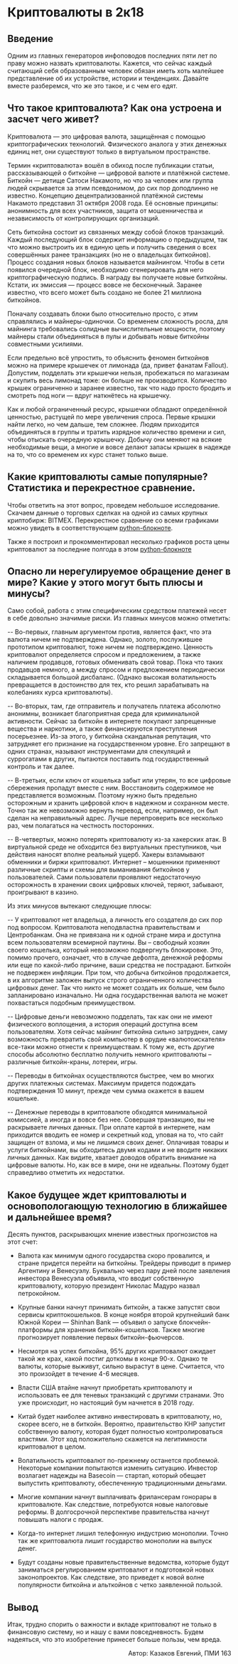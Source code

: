 Криптовалюты в 2к18
=====================================


Введение
------------

Одним из главных генераторов инфоповодов последних пяти лет по праву можно назвать криптовалюты. Кажется, что сейчас каждый считающий себя образованным человек обязан иметь хоть малейшее представление об их устройстве, истории и тенденциях. Давайте вместе разберемся, что же это такое, и с чем его едят.


Что такое криптовалюта? Как она устроена и засчет чего живет?
------------

Криптовалюта — это цифровая валюта, защищённая с помощью криптографических технологий. Физического аналога у этих денежных единиц нет, они существуют только в виртуальном пространстве.

Термин «криптовалюта» вошёл в обиход после публикации статьи, рассказывающей о биткойне — цифровой валюте и платёжной системе. Биткойн — детище Сатоси Накамото, но что за человек или группа людей скрывается за этим псевдонимом, до сих пор доподлинно не известно. Концепцию децентрализованной платёжной системы Накамото представил 31 октября 2008 года. Её основные принципы: анонимность для всех участников, защита от мошенничества и независимость от контролирующих организаций.

Сеть биткойна состоит из связанных между собой блоков транзакций. Каждый последующий блок содержит информацию о предыдущем, так что можно выстроить их в единую цепь и получить сведения о всех совершённых ранее транзакциях (но не о владельцах биткойнов). Процесс создания новых блоков называется майнингом. Чтобы в сети появился очередной блок, необходимо сгенерировать для него криптографическую подпись. В награду вы получаете новые биткойны. Кстати, их эмиссия — процесс вовсе не бесконечный. Заранее известно, что всего может быть создано не более 21 миллиона биткойнов.

Поначалу создавать блоки было относительно просто, с этим справлялись и майнеры-одиночки. Со временем сложность росла, для майнинга требовались солидные вычислительные мощности, поэтому майнеры стали объединяться в пулы и добывать новые биткойны совместными усилиями.

Если предельно всё упростить, то объяснить феномен биткойнов можно на примере крышечек от лимонада (да, привет фанатам Fallout). Допустим, подделать эти крышечки нельзя, пробежаться по магазинам и скупить весь лимонад тоже: он больше не производится. Количество крышек ограниченно и заранее известно, так что надо просто бродить и смотреть под ноги — вдруг наткнётесь на крышечку.

Как и любой ограниченный ресурс, крышечки обладают определённой ценностью, растущей по мере увеличения спроса. Первые крышки найти легко, но чем дальше, тем сложнее. Людям приходится объединяться в группы и тратить изрядное количество времени и сил, чтобы отыскать очередную крышечку. Добычу они меняют на всякие необходимые вещи, а многие и вовсе делают запасы крышек в надежде на то, что со временем их курс станет только выше.


Какие криптовалюты самые популярные? Статистика и перекрестное сравнение.
------------

Чтобы ответить на этот вопрос, проведем небольшое исследование. Скачаем данные о торговых сделках на одной из самых крупных криптобирж: BITMEX. 
Перекрестное сравнение со всеми графиками можно увидеть в соответствующем [python-блокноте](../master/python_sheets/cross_securities_statistics/cross_securities_statistics.ipynb).

Также я построил и прокомментировал несколько графиков роста цены криптовалют за последние полгода в этом [python-блокноте](../master/python_sheets/simple_securities_visualization/simple_securities_visualization.ipynb)


Опасно ли нерегулируемое обращение денег в мире? Какие у этого могут быть плюсы и минусы?
------------

Само собой, работа с этим специфическим средством платежей несет в себе довольно значимые риски. Из главных минусов можно отметить:

-- Во-первых, главным аргументом против, является факт, что эта валюта ничем не подтверждена. Однако, золото, послужившее прототипом криптовалют, тоже ничем не подтверждено.
Ценность криптовалют определяется спросом и предложением, а также наличием продавцов, готовых обменивать свой товар. Пока что таких продавцов немного, а между спросом и предложением периодически складывается большой дисбаланс.
(Однако высокая волатильность превращается в достоинство для тех, кто решил зарабатывать на колебаниях курса криптовалюты).

-- Во-вторых, там, где отправитель и получатель платежа абсолютно анонимны, возникает благоприятная среда для криминальной активности. Сейчас за биткойн в интернете покупают запрещенные вещества и наркотики, а также финансируются преступления посерьезнее.
Из-за этого, у биткойна скандальная репутация, что затрудняет его признание на государственном уровне. Его запрещают в одних странах, называют инструментами для спекуляций и суррогатами в других, пытаются поставить под государственный контроль и так далее.

-- В-третьих, если ключ от кошелька забыт или утерян, то все цифровые сбережения пропадут вместе с ним.
Восстановить содержимое не представляется возможным. Поэтому нужно быть предельно осторожным и хранить цифровой ключ в надежном и сохранном месте.
Точно так же невозможно вернуть перевод, если, например, он был сделан на неправильный адрес. Лучше перепроверить все несколько раз, чем полагаться на честность посторонних.

-- В-четвертых, можно потерять криптовалюту из-за хакерских атак. В виртуальной среде не обходится без виртуальных преступников, чьи действия наносят вполне реальный ущерб.
Хакеры взламывают обменники и биржи криптовалют. Интернет – мошенники применяют различные скрипты и схемы для выманивания биткойнов у пользователей.
Сами пользователи проявляют недостаточную осторожность в хранении своих цифровых ключей, теряют, забывают, проигрывают в казино.


Из этих минусов вытекают следующие плюсы:

-- У криптовалют нет владельца, а личность его создателя до сих пор под вопросом.
Криптовалюта неподвластна правительствам и Центробанкам. Она не привязана ни к одной стране мира и доступна всем пользователям всемирной паутины.
Вы – свободный хозяин своего кошелька, который невозможно подвергнуть блокировке.
    Это, помимо прочего, означает, что в случае дефолта, денежной реформы или еще по какой-либо причине, ваши средства не пострадают.
    Биткойн не подвержен инфляции.
При том, что добыча биткойнов продолжается, в их алгоритме заложен выпуск строго ограниченного количества цифровых денег. Так что никто не может создать их больше, чем было запланировано изначально. Ни одна государственная валюта не может похвастаться подобным преимуществом.

-- Цифровые деньги невозможно подделать, так как они не имеют физического воплощения, а история операций доступна всем пользователям.
   Хотя сейчас майнинг биткойна сильно затруднен, саму возможность превратить свой компьютер в орудие «валютоискателя» все-таки можно отнести к преимуществам.
К тому же, есть другие способы абсолютно бесплатно получить немного криптовалюты – различные биткойн-краны, лотереи, игры.

-- Переводы в биткойнах осуществляются быстрее, чем во многих других платежных системах.
Максимум придется подождать подтверждения 10 минут, прежде чем сумма окажется в вашем кошельке.

-- Денежные переводы в криптовалюте обходятся минимальной комиссией, а иногда и вовсе без нее.
    Совершая транзакцию, вы не раскрываете личных данных.
При оплате картой в интернете, нам приходится вводить ее номер и секретный код, уповая на то, что сайт защищен от взлома, и мы не лишимся своих денег.
Оплачивая товары и услуги биткойнами, вы обходитесь двумя кодами и не вводите никаких личных данных.
Как видите, хватает доводов обратить внимание на цифровые валюты.
Но, как все в мире, они не идеальны. Поэтому будет справедливо отметить их недостатки.


Какое будущее ждет криптовалюты и основопологающую технологию в ближайшее и дальнейшее время?
------------
Десять пунктов, раскрывающих мнение известных прогнозистов на этот счет:

* Валюта как минимум одного государства скоро провалится, и стране придется перейти на биткойны. Трейдеры приводит в пример Аргентину и Венесуэлу. Буквально через пару дней после заявления инвестора Венесуэла объявила, что вводит собственную криптовалюту, которую президент Николас Мадуро назвал петрокойном.

* Крупные банки начнут принимать биткойн, а также запустят свои сервисы криптокошельков. В конце ноября второй крупнейший банк Южной Кореи — Shinhan Bank — объявил о запуске блокчейн-платформы для хранения биткойн-кошельков. Также многие прогнозирует появление первых биткойн-фьючерсов.

* Несмотря на успех биткойна, 95% других криптовалют ожидает такой же крах, какой постиг доткомы в конце 90-х. Однако те валюты, которые выживут, сильно вырастут в цене. Cчитается, что это произойдет в течение 4-6 месяцев.

* Власти США втайне начнут приобретать криптовалюту и использовать ее для теневых транзакций с другими странами. Это уже происходит, но настоящий бум начнется в 2018 году.

* Китай будет наиболее активно инвестировать в криптовалюту, но, скорее всего, не в биткойн. Вероятно, правительство КНР запустит собственную валюту, которая будет полностью контролироваться властями. Этот ход положительно скажется на легитимности криптовалют в целом.

* Волатильность криптовалют по-прежнему останется проблемой. Некоторые компании попытаются изменить ситуацию. Инвестор возлагает надежды на Basecoin — стартап, который обещает выпустить криптовалюту, обеспеченную традиционными деньгами.

* Многие компании начнут выплачивать фрилансерам гонорары в криптовалюте. Как следствие, потребуются новые налоговые реформы. В долгосрочной перспективе правительства начнут повышать налоги с продаж.

* Когда-то интернет лишил телефонную индустрию монополии. Точно так же криптовалюта лишит государство монополии на выпуск денег.

* Будут созданы новые правительственные ведомства, которые будут заниматься регулированием криптовалют и подготовкой новых законопроектов. Как следствие, это приведет к новой волне популярности биткойна и альткойнов с четко заявленной пользой.

Вывод
------------

Итак, трудно спорить о важности и вкладе криптовалют не только в финансовую систему, но и нашу с вами повседневность. Будем надеяться, что это изобретение принесет больше пользы, чем вредa.

<p align="right">Автор: Казаков Евгений, ПМИ 163</p>
